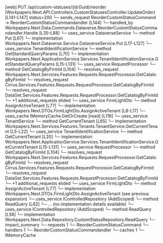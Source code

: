 [web] PUT /api/custom-statuses/{id:Guid}/reorder  (Workpapers.Next.API.Controllers.CustomStatusesController.UpdateOrder)  [L141–L147] status=200
  └─ sends_request ReorderCustomStatusCommand -> ReorderCustomStatusCommandandler [L144]
    └─ handled_by Workpapers.Next.Data.Commands.Dataverse.ReorderCustomStatusCommandandler.Handle [L35–L88]
      └─ uses_service DataverseService
        └─ method Put [L67]
          └─ implementation Workpapers.Next.Dataverse.Service.DataverseService.Put [L17-L127]
            └─ uses_service TenantIdentificationService
              └─ method GetStandardQueryParams [L70]
                └─ implementation Workpapers.Next.ApplicationService.Services.TenantIdentificationService.GetStandardQueryParams [L15-L131]
                  └─ uses_service RequestProcessor
                    └─ method GetCatalogByFirmId [L104]
                      └─ resolves_request Workpapers.Next.Services.Features.Requests.RequestProcessor.GetCatalogByFirmId
                      └─ resolves_request Cirrus.Services.Features.Requests.RequestProcessor.GetCatalogByFirmId
                      └─ resolves_request DataGet.Services.Features.Requests.RequestProcessor.GetCatalogByFirmId
                      └─ +1 additional_requests elided
                  └─ uses_service FirmLightDto
                    └─ method AssignActiveTenant [L77]
                      └─ implementation Workpapers.Next.DTOs.FirmLightDto.AssignActiveTenant [L8-L17]
                  └─ uses_cache IMemoryCache.GetOrCreate [read] [L116]
      └─ uses_service TenantService
        └─ method GetCurrentTenant [L65]
          └─ implementation Workpapers.Next.Services.Features.Tenants.TenantService.GetCurrentTenant [L5-L22]
            └─ uses_service TenantIdentificationService
              └─ method GetCurrentTenant [L20]
                └─ implementation Workpapers.Next.ApplicationService.Services.TenantIdentificationService.GetCurrentTenant [L15-L131]
                  └─ uses_service RequestProcessor
                    └─ method GetCatalogByFirmId [L104]
                      └─ resolves_request Workpapers.Next.Services.Features.Requests.RequestProcessor.GetCatalogByFirmId
                      └─ resolves_request Cirrus.Services.Features.Requests.RequestProcessor.GetCatalogByFirmId
                      └─ resolves_request DataGet.Services.Features.Requests.RequestProcessor.GetCatalogByFirmId
                      └─ +1 additional_requests elided
                  └─ uses_service FirmLightDto
                    └─ method AssignActiveTenant [L77]
                      └─ implementation Workpapers.Next.DTOs.FirmLightDto.AssignActiveTenant (see previous expansion)
      └─ uses_service IControlledRepository<BinderStatus> (AddScoped)
        └─ method ReadQuery [L62]
          └─ ... (no implementation details available)
      └─ uses_service IControlledRepository<CustomStatus> (AddScoped)
        └─ method ReadQuery [L58]
          └─ implementation Workpapers.Next.Data.Repository.CustomStatusRepository.ReadQuery
  └─ impact_summary
    └─ requests 1
      └─ ReorderCustomStatusCommand
    └─ handlers 1
      └─ ReorderCustomStatusCommandandler
    └─ caches 1
      └─ IMemoryCache

